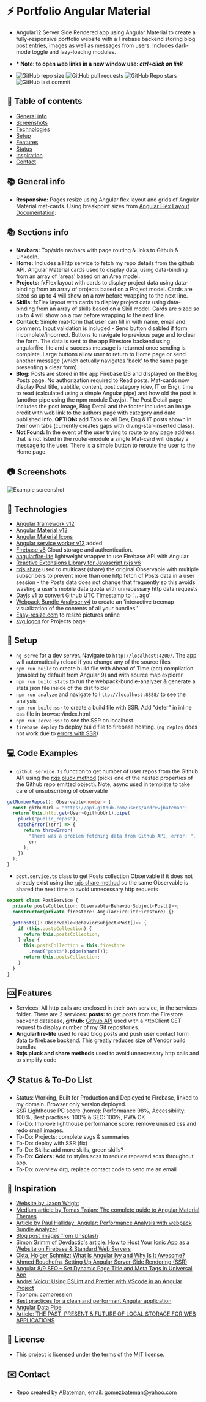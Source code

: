 # :zap: Portfolio Angular Material

* Angular12 Server Side Rendered app using Angular Material to create a fully-responsive portfolio website with a Firebase backend storing blog post entries, images as well as messages from users. Includes dark-mode toggle and lazy-loading modules.
* **\* Note: to open web links in a new window use: _ctrl+click on link_**

* ![GitHub repo size](https://img.shields.io/github/repo-size/AndrewJBateman/angular-material-portfolio?style=plastic)
![GitHub pull requests](https://img.shields.io/github/issues-pr/AndrewJBateman/angular-material-portfolio?style=plastic)
![GitHub Repo stars](https://img.shields.io/github/stars/AndrewJBateman/angular-material-portfolio?style=plastic)
![GitHub last commit](https://img.shields.io/github/last-commit/AndrewJBateman/angular-material-portfolio?style=plastic)

## :page_facing_up: Table of contents

* [General info](#general-info)
* [Screenshots](#screenshots)
* [Technologies](#technologies)
* [Setup](#setup)
* [Features](#features)
* [Status](#status)
* [Inspiration](#inspiration)
* [Contact](#contact)

## :books: General info

* **Responsive:** Pages resize using Angular flex layout and grids of Angular Material mat-cards. Using breakpoint sizes from [Angular Flex Layout Documentation](https://github.com/angular/flex-layout/wiki/Responsive-API):

## :books: Sections info

* **Navbars:** Top/side navbars with page routing & links to Github & LinkedIn.
* **Home:** Includes a Http service to fetch my repo details from the github API. Angular Material cards used to display data, using data-binding from an array of 'areas' based on an Area model.
* **Projects:** fxFlex layout with cards to display project data using data-binding from an array of projects based on a Project model. Cards are sized so up to 4 will show on a row before wrapping to the next line.
* **Skills:** fxFlex layout with cards to display project data using data-binding from an array of skills based on a Skill model. Cards are sized so up to 4 will show on a row before wrapping to the next line.
* **Contact:** Simple mat-form that user can fill in with name, email and comment. Input validation is included - Send button disabled if form incomplete/incorrect. Buttons to navigate to previous page and to clear the form. The data is sent to the app Firestore backend using angularfire-lite and a success message is returned once sending is complete. Large buttons allow user to return to Home page or send another message (which actually navigates 'back' to the same page presenting a clear form).
* **Blog:** Posts are stored in the app Firebase DB and displayed on the Blog Posts page. No authorization required to Read posts.
  Mat-cards now display Post title, subtitle, content, post category (dev, IT or Eng), time to read (calculated using a simple Angular pipe) and how old the post is (another pipe using the npm module Day.js). The Post Detail page includes the post image, Blog Detail and the footer includes an image credit with web link to the authors page with category and date published info. **OPTION:** add Tabs so all Dev, Eng & IT posts shown in their own tabs (currently creates gaps with div.ng-star-inserted class).
* **Not Found:** In the event of the user trying to route to any page address that is not listed in the router-module a single Mat-card will display a message to the user. There is a simple button to reroute the user to the Home page.

## :camera: Screenshots

  ![Example screenshot](./img/home.jpg)

## :signal_strength: Technologies

* [Angular framework v12](https://angular.io/)
* [Angular Material v12](https://material.angular.io/)
* [Angular Material Icons](https://material.io/resources/icons/?style=baseline)
* [Angular service worker v12](https://angular.io/guide/service-worker-intro) added
* [Firebase v8](https://firebase.google.com) Cloud storage and authentication.
* [angularfire-lite](https://www.npmjs.com/package/angularfire-lite) lightweight wrapper to use Firebase API with Angular.
* [Reactive Extensions Library for Javascript rxjs v6](https://rxjs-dev.firebaseapp.com/)
* [rxjs share](https://rxjs.dev/api/operators/share) used to multicast (share) the original Observable with multiple subscribers to prevent more than one http fetch of Posts data in a user session - the Posts data does not change that frequently so this avoids wasting a user's mobile data quota with unnecessary http data requests
* [Dayjs v1](https://github.com/iamkun/dayjs) to convert Github UTC Timestamp to '... ago'
* [Webpack Bundle Analyser v4](https://www.npmjs.com/pawebpack-bundle-analyzerckage/webpack-bundle-analyzer) to create an 'interactive treemap visualization of the contents of all your bundles.'
* [Easy-resize.com](https://www.easy-resize.com/en/) to resize pictures online
* [svg logos](https://worldvectorlogo.com/) for Projects page

## :floppy_disk: Setup

* `ng serve` for a dev server. Navigate to `http://localhost:4200/`. The app will automatically reload if you change any of the source files
* `npm run build` to create build file with Ahead of Time (aot) compilation (enabled by default from Angular 9) and with source map explorer
* `npm run build:stats` to run the webpack-bundle-analyzer & generate a stats.json file inside of the dist folder
* `npm run analyze` and navigate to `http://localhost:8888/` to see the analysis
* `npm run build:ssr` to create a build file with SSR. Add "defer" in inline css file in browser/index.html
* `npm run serve:ssr` to see the SSR on localhost
* `firebase deploy` to deploy build file to firebase hosting. (`ng deploy` does not work due to [errors with SSR](https://stackoverflow.com/questions/61913016/angular-npm-run-servessr-fails))

## :computer: Code Examples

* `github.service.ts` function to get number of user repos from the Github API using the [rxjs pluck method](https://rxjs.dev/api/operators/pluck) (picks one of the nested properties of the Github repo emitted object). Note, async used in template to take care of unsubscribing of observable

```typescript
getNumberRepos(): Observable<number> {
  const githubUrl = "https://api.github.com/users/andrewjbateman";
  return this.http.get<User>(githubUrl).pipe(
    pluck("public_repos"),
    catchError((err) => {
      return throwError(
        "There was a problem fetching data from Github API, error: ",
        err
      );
    })
  );
}
```

* `post.service.ts` class to get Posts collection Observable if it does not already exist using the [rxjs share method](https://rxjs.dev/api/operators/share) so the same Observable is shared the next time to avoid unnecessary http requests

```typescript
export class PostService {
  private postsCollection: Observable<BehaviorSubject<Post[]>>;
  constructor(private firestore: AngularFireLiteFirestore) {}

  getPosts(): Observable<BehaviorSubject<Post[]>> {
    if (this.postsCollection) {
      return this.postsCollection;
    } else {
      this.postsCollection = this.firestore
        .read("posts").pipe(share());
      return this.postsCollection;
    }
  }
}
```

## :cool: Features

* Services: All http calls are enclosed in their own service, in the services folder. There are 2 services: **posts:** to get posts from the Firestore backend database, **github:** [Github API](https://developer.github.com/v4/query/) used with a httpClient GET request to display number of my Git repositories.
* **Angularfire-lite** used to read blog posts and push user contact form data to firebase backend. This greatly reduces size of Vendor build bundles
* **Rxjs pluck and share methods** used to avoid unnecessary http calls and to simplify code

## :clipboard: Status & To-Do List

* Status: Working, Built for Production and Deployed to Firebase, linked to my domain. Browser only version deployed.
* SSR Lighthouse PC score (home): Performance 98%, Accessibility: 100%, Best practises: 100% & SEO: 100%, PWA OK
* To-Do: Improve lighthouse performance score: remove unused css and redo small images.
* To-Do: Projects: complete svgs & summaries
* To-Do: deploy with SSR (fix)
* To-Do: Skills: add more skills, green skills?
* To-Do: **Colors:** Add to styles scss to reduce repeated scss throughout app.
* To-Do: overview drg, replace contact code to send me an email

## :clap: Inspiration

* [Website by Jaxon Wright](https://jaxonwright.com/)
* [Medium article by Tomas Trajan: The complete guide to Angular Material Themes](https://medium.com/@tomastrajan/the-complete-guide-to-angular-material-themes-4d165a9d24d1)
* [Article by Paul Halliday: Angular: Performance Analysis with webpack Bundle Analyzer](https://alligator.io/angular/angular-webpack-bundle-analyzer/)
* [Blog post images from Unsplash](https://unsplash.com/)
* [Simon Grimm of Devdactic's article: How to Host Your Ionic App as a Website on Firebase & Standard Web Servers](https://devdactic.com/host-ionic-website-firebase/)
* [Okta, Holger Schmitz: What Is Angular Ivy and Why Is It Awesome?](https://developer.okta.com/blog/2020/02/12/angular-ivy)
* [Ahmed Bouchefra, Setting Up Angular Server-Side Rendering (SSR)](https://blog.jscrambler.com/setting-up-angular-server-side-rendering-ssr/)
* [Angular 8/9 SEO – Set Dynamic Page Title and Meta Tags in Universal App](https://www.positronx.io/angular-seo-set-dynamic-page-title-meta-tags-in-universal-app/)
* [Andrei Voicu: Using ESLint and Prettier with VScode in an Angular Project](https://dev.to/dreiv/using-eslint-and-prettier-with-vscode-in-an-angular-project-42ib)
* [Taonpm: compression](https://developer.aliyun.com/mirror/npm/package/compression)
* [Best practices for a clean and performant Angular application](https://www.freecodecamp.org/news/best-practices-for-a-clean-and-performant-angular-application-288e7b39eb6f/)
* [Angular Data Pipe](https://angular.io/api/common/DatePipe)
* [Article: THE PAST, PRESENT & FUTURE OF LOCAL STORAGE FOR WEB APPLICATIONS](http://diveintohtml5.info/storage.html)

## :file_folder: License

* This project is licensed under the terms of the MIT license.

## :envelope: Contact

* Repo created by [ABateman](https://github.com/AndrewJBateman), email: gomezbateman@yahoo.com
